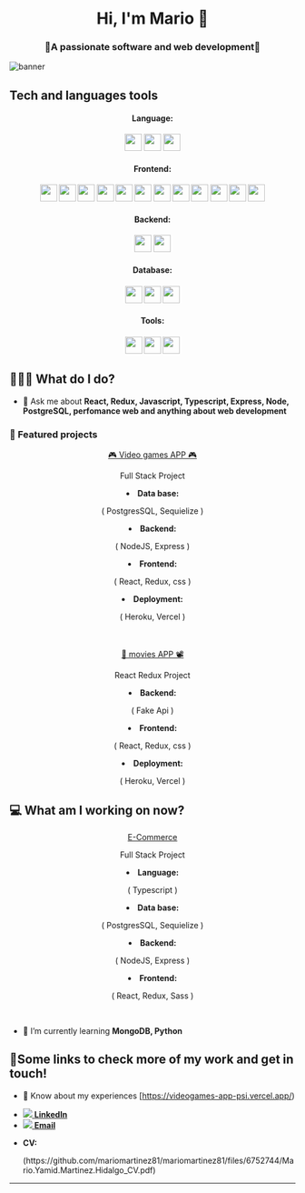 <h1 align='center'> Hi, I'm Mario 👋 </h1>
<h3 align="center">🚀A passionate software and web development🚀</h3>

![banner](https://user-images.githubusercontent.com/77025067/123890397-c1e11f00-d91c-11eb-9a8a-1a6364079932.gif)

## Tech and languages tools
<h4 align='center'>Language:</h4>
<div align='center'>
<code><a href="https://www.javascript.com/" target="_blank"><img height="30" src="https://img.shields.io/badge/JavaScript-F7DF1E?style=for-the-badge&logo=javascript&logoColor=black"></a></code>
<code><a href="https://www.typescriptlang.org/" target="_blank"><img height="30" src="https://img.shields.io/badge/TypeScript-007ACC?style=for-the-badge&logo=typescript&logoColor=white"></a></code>
<code><a href="https://www.python.org/" target="_blank"><img height="30" src="https://img.shields.io/badge/Python-14354C?style=for-the-badge&logo=python&logoColor=white"></a></code>
</div>

<h4 align='center'>Frontend: <h4/>
<div align='center'>
  <code><a href="https://reactjs.org/" target="_blank"><img height="30" src="https://img.shields.io/badge/React-20232A?style=for-the-badge&logo=react&logoColor=61DAFB"></a></code>
  <code><a href="https://reactnative.dev/" target="_blank"><img height="30" src="https://img.shields.io/badge/React_Native-20232A?style=for-the-badge&logo=react&logoColor=61DAFB"></a></code>
  <code><a href="https://nextjs.org/" target="_blank"><img height="30" src="https://img.shields.io/badge/Next.js-000000?style=for-the-badge&logo=next.js&logoColor=white"></a></code>
  <code><a href="https://angular.io/" target="_blank"><img height="30" src="https://img.shields.io/badge/Angular-DD0031?style=for-the-badge&logo=angular&logoColor=white"></a></code>
  <code><a href="https://vuejs.org/" target="_blank"><img height="30" src="https://img.shields.io/badge/Vue.js-4FC08D?style=for-the-badge&logo=vue.js&logoColor=white"></a></code>
  <code><a href="https://redux.js.org/" target="_blank"><img height="30" src="https://img.shields.io/badge/Redux-593D88?style=for-the-badge&logo=redux&logoColor=white"></a></code>
  <code><a href="https://html.spec.whatwg.org/" target="_blank"><img height="30" src="https://img.shields.io/badge/HTML5-E34F26?style=for-the-badge&logo=html5&logoColor=white"></a></code>
  <code><a href="https://tailwindcss.com/" target="_blank"><img height="30" src="https://img.shields.io/badge/Tailwind_CSS-38B2AC?style=for-the-badge&logo=tailwind-css&logoColor=white"></a></code>
  <code><a href="https://sass-lang.com/" target="_blank"><img height="30" src="https://img.shields.io/badge/Sass-CC6699?style=for-the-badge&logo=sass&logoColor=white"></a></code>
  <code><a href="https://getbootstrap.com/docs/5.0/getting-started/introduction/" target="_blank"><img height="30" src="https://img.shields.io/badge/Bootstrap-563D7C?style=for-the-badge&logo=bootstrap&logoColor=white"></a></code>
  <code><a href="https://styled-components.com/" target="_blank"><img height="30" src="https://img.shields.io/badge/styled--components-DB7093?style=for-the-badge&logo=styled-components&logoColor=white"></a></code>
  <code><a href="https://developer.mozilla.org/en-US/docs/Web/CSS" target="_blank"><img height="30" src="https://img.shields.io/badge/CSS3-1572B6?style=for-the-badge&logo=css3&logoColor=white"></a></code>
</div>


<h4 align='center'>Backend: <h4 />
<div align='center'>
<code><a href="https://nodejs.org/es/" target="_blank"><img height="30" src="https://img.shields.io/badge/Node.js-43853D?style=for-the-badge&logo=node.js&logoColor=white"></a></code>
<code><a href="https://expressjs.com/es/" target="_blank"><img height="30" src="https://img.shields.io/badge/Express.js-404D59?style=for-the-badge"></a></code>
</div>

<h4 align='center'> Database: <h4 />
<div align='center'>
<code><a href="https://www.postgresql.org/" target="_blank"><img height="30" src="https://img.shields.io/badge/PostgreSQL-316192?style=for-the-badge&logo=postgresql&logoColor=white"></a></code>
<code><a href="https://www.mysql.com/" target="_blank"><img height="30" src="https://img.shields.io/badge/MySQL-00000F?style=for-the-badge&logo=mysql&logoColor=white"></a></code>
<code><a href="https://www.mongodb.com/es" target="_blank"><img height="30" src="https://img.shields.io/badge/MongoDB-4EA94B?style=for-the-badge&logo=mongodb&logoColor=white"></a></code>
</div>
  
<h4 align='center'> Tools: <h4 />
<div align='center'>
<code><a href="https://github.com/" target="_blank"><img height="30" src="https://img.shields.io/badge/GitHub-100000?style=for-the-badge&logo=github&logoColor=white"></a></code>
<code><a href="https://www.heroku.com/" target="_blank"><img height="30" src="https://img.shields.io/badge/Heroku-430098?style=for-the-badge&logo=heroku&logoColor=white"></a></code>
<code><a href="https://www.docker.com/" target="_blank"><img height="30" src="https://www.vectorlogo.zone/logos/docker/docker-ar21.svg"></a></code>
</div>


## 👨🏻‍💻 What do I do?
- 💬 Ask me about **React, Redux, Javascript, Typescript, Express, Node, PostgreSQL, perfomance web and anything about web development**



### 🌟 Featured projects


  
  
<div align="center">
  <div>
  <a href="https://github.com/mariomartinez81/PI-Videogames-FT13">🎮 Video games APP 🎮</a>
  <p>Full Stack Project</p>
    <li><b>Data base:</b> <p>( PostgresSQL, Sequielize )</p></li>
    <li><b>Backend:</b> <p>( NodeJS, Express )</p></li>
    <li><b>Frontend:</b> <p>( React, Redux, css )</p></li>
    <li><b>Deployment:</b><p>( Heroku, Vercel )</p></li>
  </div>
  <br />
  <br />
  <div>
  <a href="https://github.com/mariomartinez81/moviesApp">🍿 movies APP 📽</a>
      <p>React Redux Project </p>
    <li><b>Backend:</b> <p>( Fake Api )</p></li>
    <li><b>Frontend:</b> <p>( React, Redux, css )</p></li>
    <li><b>Deployment:</b><p>( Heroku, Vercel )</p></li>
   </div>
</div>

## 💻 What am I working on now?

<div align="center">
    <div>
  <a href="https://github.com/mariomartinez81/APP-TypeScript">E-Commerce</a>
  <p>Full Stack Project</p>
    <li><b>Language:</b> <p>( Typescript )</p></li>  
    <li><b>Data base:</b> <p>( PostgresSQL, Sequielize )</p></li>
    <li><b>Backend:</b> <p>( NodeJS, Express )</p></li>
    <li><b>Frontend:</b> <p>( React, Redux, Sass )</p></li>
  </div>
  <br />
</div>

- 🌱 I’m currently learning **MongoDB, Python**


## 🔗Some links to check more of my work and get in touch!

- 📄 Know about my experiences [https://videogames-app-psi.vercel.app/)

<div>
  <ul>
    <li><a href="https://www.linkedin.com/in/mario-mart%C3%ADnez-671131175/"><img src="https://img.icons8.com/android/24/4a90e2/linkedin.png" /><span> <b>LinkedIn</b></span></a></li>
    <li><a href="mailto:marioaviva@gmail.com"><img src="https://img.icons8.com/material/24/ffffff/mail.png" /><span> <b>Email</b></span></a></li>
    <li><p><b>CV:</b></p> (https://github.com/mariomartinez81/mariomartinez81/files/6752744/Mario.Yamid.Martinez.Hidalgo_CV.pdf) </li>
  </ul>
     
  <hr />
</div>





